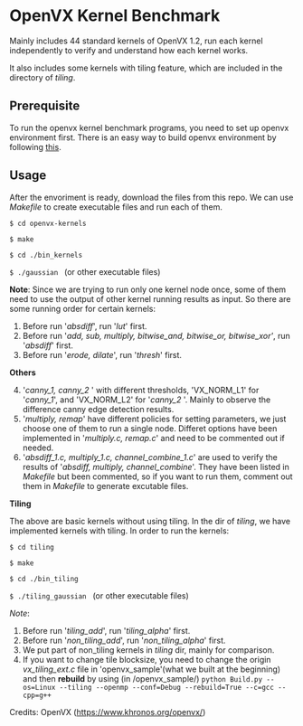 # OpenVX Kernel Benchmark
Mainly includes 44 standard kernels of OpenVX 1.2, run each kernel independently to verify and understand how each kernel works. 

It also includes some kernels with tiling feature, which are included in the directory of *tiling*.

## Prerequisite
To run the openvx kernel benchmark programs, you need to set up openvx environment first. There is an easy way to build openvx environment by following [this](https://github.com/tazzaoui/build-openvx).

## Usage
After the envoriment is ready, download the files from this repo. We can use *Makefile* to create executable files and run each of them. 

`$ cd openvx-kernels`

`$ make`  

`$ cd ./bin_kernels` 

`$ ./gaussian ` (or other executable files)

**Note**: Since we are trying to run only one kernel node once, some of them need to use the output of other kernel running results as input. So there are some running order for certain kernels: 

1. Before run '*absdiff*', run '*lut*' first.
2. Before run '*add, sub, multiply, bitwise_and, bitwise_or, bitwise_xor'*, run '*absdiff*'  first.
3. Before run '*erode, dilate*', run '*thresh*' first.


**Others**

4. '*canny_1, canny_2* ' with different thresholds, 'VX_NORM_L1' for '*canny_1*', and 'VX_NORM_L2' for '*canny_2* '. Mainly to observe the difference canny edge detection results.
5. '*multiply, remap*' have different policies for setting parameters, we just choose one of them to run a single node. Differet options have been implemented in '*multiply.c, remap.c*' and need to be commented out if needed.
6. '*absdiff\_1.c, multiply\_1.c, channel_combine\_1.c*' are used to verify the results of '*absdiff, multiply, channel_combine*'. They have been listed in *Makefile* but been commented, so if you want to run them, comment out them in *Makefile* to generate excutable files.

**Tiling**

The above are basic kernels without using tiling. In the dir of *tiling*, we have implemented kernels with tiling. In order to run the kernels:

`$ cd tiling`

`$ make`  

`$ cd ./bin_tiling` 

`$ ./tiling_gaussian ` (or other executable files)

_Note_: 

1. Before run '*tiling\_add*', run '*tiling\_alpha*' first.
2. Before run '*non\_tiling\_add*', run '*non\_tiling\_alpha*' first.
3. We put part of non_tiling kernels in *tiling* dir, mainly for comparison.
4. If you want to change tile blocksize, you need to change the origin *vx\_tiling\_ext.c* file in 'openvx_sample'(what we built at the beginning) and then **rebuild** by using  (in /openvx\_sample/) `python Build.py --os=Linux --tiling --openmp --conf=Debug --rebuild=True --c=gcc --cpp=g++ ` 

Credits: OpenVX (https://www.khronos.org/openvx/)
